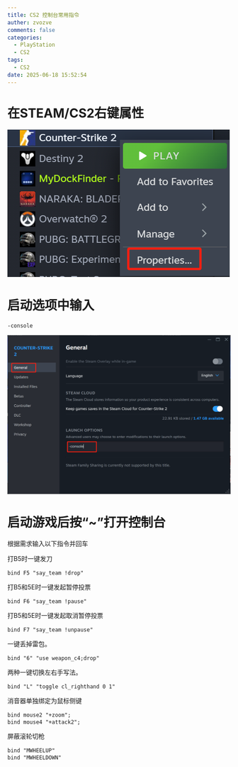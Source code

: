 ```yaml
---
title: CS2 控制台常用指令
auther: zvozve
comments: false
categories:
  - PlayStation
  - CS2
tags:
  - CS2
date: 2025-06-18 15:52:54
---
```

# 在STEAM/CS2右键属性

![](/images/20240429163621.png)
# 启动选项中输入

```shell
-console
```

![](/images/20240429163847.png)

# 启动游戏后按“~”打开控制台

根据需求输入以下指令并回车

打B5时一键发刀

```
bind F5 "say_team !drop" 
```

打B5和5E时一键发起暂停投票

```
bind F6 "say_team !pause"  
```

打B5和5E时一键发起取消暂停投票

```
bind F7 "say_team !unpause"
```

一键丢掉雷包。

```
bind "6" "use weapon_c4;drop"
```

两种一键切换左右手写法。

```
bind "L" "toggle cl_righthand 0 1" 
```

消音器单独绑定为鼠标侧键

```
bind mouse2 "+zoom"; 
bind mouse4 "+attack2";
```

屏蔽滚轮切枪

```
bind "MWHEELUP"
bind "MWHEELDOWN"
```
